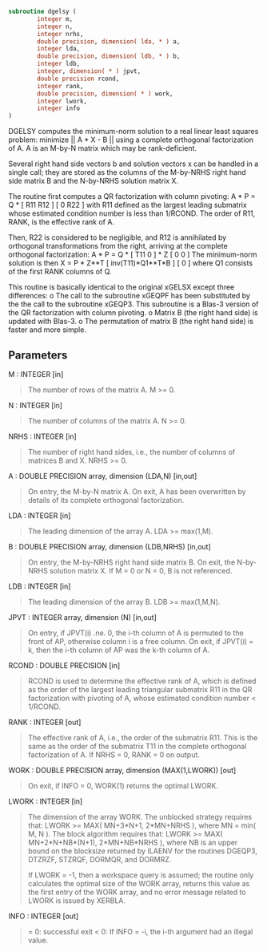 ```fortran
subroutine dgelsy (
        integer m,
        integer n,
        integer nrhs,
        double precision, dimension( lda, * ) a,
        integer lda,
        double precision, dimension( ldb, * ) b,
        integer ldb,
        integer, dimension( * ) jpvt,
        double precision rcond,
        integer rank,
        double precision, dimension( * ) work,
        integer lwork,
        integer info
)
```

DGELSY computes the minimum-norm solution to a real linear least
squares problem:
minimize || A \* X - B ||
using a complete orthogonal factorization of A.  A is an M-by-N
matrix which may be rank-deficient.

Several right hand side vectors b and solution vectors x can be
handled in a single call; they are stored as the columns of the
M-by-NRHS right hand side matrix B and the N-by-NRHS solution
matrix X.

The routine first computes a QR factorization with column pivoting:
A \* P = Q \* [ R11 R12 ]
[  0  R22 ]
with R11 defined as the largest leading submatrix whose estimated
condition number is less than 1/RCOND.  The order of R11, RANK,
is the effective rank of A.

Then, R22 is considered to be negligible, and R12 is annihilated
by orthogonal transformations from the right, arriving at the
complete orthogonal factorization:
A \* P = Q \* [ T11 0 ] \* Z
[  0  0 ]
The minimum-norm solution is then
X = P \* Z\*\*T [ inv(T11)\*Q1\*\*T\*B ]
[        0         ]
where Q1 consists of the first RANK columns of Q.

This routine is basically identical to the original xGELSX except
three differences:
o The call to the subroutine xGEQPF has been substituted by the
the call to the subroutine xGEQP3. This subroutine is a Blas-3
version of the QR factorization with column pivoting.
o Matrix B (the right hand side) is updated with Blas-3.
o The permutation of matrix B (the right hand side) is faster and
more simple.

## Parameters
M : INTEGER [in]
> The number of rows of the matrix A.  M >= 0.

N : INTEGER [in]
> The number of columns of the matrix A.  N >= 0.

NRHS : INTEGER [in]
> The number of right hand sides, i.e., the number of
> columns of matrices B and X. NRHS >= 0.

A : DOUBLE PRECISION array, dimension (LDA,N) [in,out]
> On entry, the M-by-N matrix A.
> On exit, A has been overwritten by details of its
> complete orthogonal factorization.

LDA : INTEGER [in]
> The leading dimension of the array A.  LDA >= max(1,M).

B : DOUBLE PRECISION array, dimension (LDB,NRHS) [in,out]
> On entry, the M-by-NRHS right hand side matrix B.
> On exit, the N-by-NRHS solution matrix X.
> If M = 0 or N = 0, B is not referenced.

LDB : INTEGER [in]
> The leading dimension of the array B. LDB >= max(1,M,N).

JPVT : INTEGER array, dimension (N) [in,out]
> On entry, if JPVT(i) .ne. 0, the i-th column of A is permuted
> to the front of AP, otherwise column i is a free column.
> On exit, if JPVT(i) = k, then the i-th column of AP
> was the k-th column of A.

RCOND : DOUBLE PRECISION [in]
> RCOND is used to determine the effective rank of A, which
> is defined as the order of the largest leading triangular
> submatrix R11 in the QR factorization with pivoting of A,
> whose estimated condition number < 1/RCOND.

RANK : INTEGER [out]
> The effective rank of A, i.e., the order of the submatrix
> R11.  This is the same as the order of the submatrix T11
> in the complete orthogonal factorization of A.
> If NRHS = 0, RANK = 0 on output.

WORK : DOUBLE PRECISION array, dimension (MAX(1,LWORK)) [out]
> On exit, if INFO = 0, WORK(1) returns the optimal LWORK.

LWORK : INTEGER [in]
> The dimension of the array WORK.
> The unblocked strategy requires that:
> LWORK >= MAX( MN+3\*N+1, 2\*MN+NRHS ),
> where MN = min( M, N ).
> The block algorithm requires that:
> LWORK >= MAX( MN+2\*N+NB\*(N+1), 2\*MN+NB\*NRHS ),
> where NB is an upper bound on the blocksize returned
> by ILAENV for the routines DGEQP3, DTZRZF, STZRQF, DORMQR,
> and DORMRZ.
> 
> If LWORK = -1, then a workspace query is assumed; the routine
> only calculates the optimal size of the WORK array, returns
> this value as the first entry of the WORK array, and no error
> message related to LWORK is issued by XERBLA.

INFO : INTEGER [out]
> = 0: successful exit
> < 0: If INFO = -i, the i-th argument had an illegal value.
